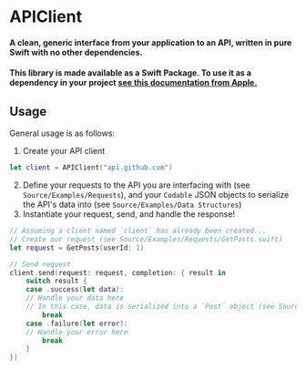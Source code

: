 # APIClient

#### A clean, generic interface from your application to an API, written in pure Swift with no other dependencies.

#### This library is made available as a Swift Package. To use it as a dependency in your project [see this documentation from Apple.](https://developer.apple.com/documentation/xcode/adding_package_dependencies_to_your_app)

## Usage

General usage is as follows:
1. Create your API client
```swift
let client = APIClient("api.github.com")
```
2. Define your requests to the API you are interfacing with (see `Source/Examples/Requests`), and your `Codable` JSON objects to serialize the API's data into (see `Source/Examples/Data Structures`)
3. Instantiate your request, send, and handle the response!
```swift
// Assuming a client named `client` has already been created...
// Create our request (see Source/Examples/Requests/GetPosts.swift)
let request = GetPosts(userId: 1)

// Send request
client.send(request: request, completion: { result in
    switch result {
    case .success(let data):
    // Handle your data here
    // In this case, data is serialized into a `Post` object (see Source/Examples/Data Structures/Post.swift)
        break
    case .failure(let error):
    // Handle your error here
        break
    }
})
```
